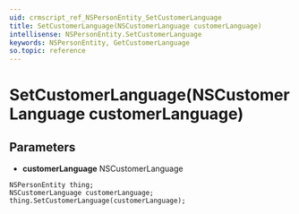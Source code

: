 ```yaml
---
uid: crmscript_ref_NSPersonEntity_SetCustomerLanguage
title: SetCustomerLanguage(NSCustomerLanguage customerLanguage)
intellisense: NSPersonEntity.SetCustomerLanguage
keywords: NSPersonEntity, GetCustomerLanguage
so.topic: reference
---
```


# SetCustomerLanguage(NSCustomerLanguage customerLanguage)

## Parameters

* **customerLanguage** NSCustomerLanguage

```crmscript
NSPersonEntity thing;
NSCustomerLanguage customerLanguage;
thing.SetCustomerLanguage(customerLanguage);
```

